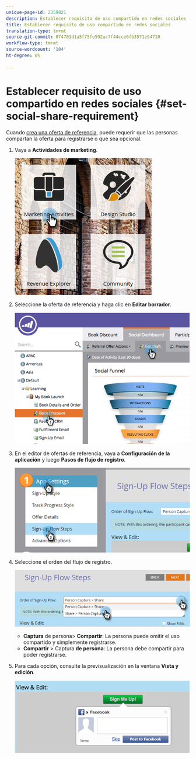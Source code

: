 ```yaml
---
unique-page-id: 2359821
description: Establecer requisito de uso compartido en redes sociales - Documentos de marketing - Documentación del producto
title: Establecer requisito de uso compartido en redes sociales
translation-type: tm+mt
source-git-commit: 074701d1a5f75fe592ac7f44cce6fb3571e94710
workflow-type: tm+mt
source-wordcount: '104'
ht-degree: 0%

---
```



# Establecer requisito de uso compartido en redes sociales {#set-social-share-requirement}

Cuando [crea una oferta de referencia](/help/marketo/product-docs/demand-generation/social/referral-offers/create-a-referral-offer.md), puede requerir que las personas compartan la oferta para registrarse o que sea opcional.

1. Vaya a **Actividades de marketing**.

   ![](assets/ma-1.png)

1. Seleccione la oferta de referencia y haga clic en **Editar borrador**.

   ![](assets/image2015-4-22-13-3a30-3a36.png)

1. En el editor de ofertas de referencia, vaya a **Configuración de la aplicación** y luego **Pasos de flujo de registro**.

   ![](assets/three.png)

1. Seleccione el orden del flujo de registro.

   ![](assets/four.png)

   * **Captura**  de persona>  **Compartir**: La persona puede omitir el uso compartido y simplemente registrarse.
   * **Compartir** > Captura  **de persona**: La persona debe compartir para poder registrarse.

1. Para cada opción, consulte la previsualización en la ventana **Vista y edición**.

   ![](assets/image2015-4-22-13-3a34-3a28.png)

